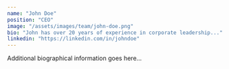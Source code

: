 ```yaml
---
name: "John Doe"
position: "CEO"
image: "/assets/images/team/john-doe.png"
bio: "John has over 20 years of experience in corporate leadership..."
linkedin: "https://linkedin.com/in/johndoe"
---
```

Additional biographical information goes here...
